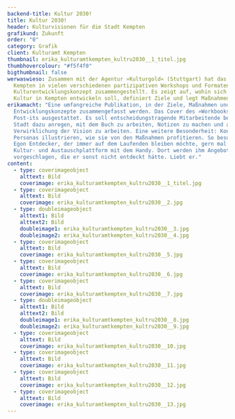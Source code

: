 ```yaml
---
backend-title: Kultur 2030!
title: Kultur 2030!
header: Kulturvisionen für die Stadt Kempten
grafikund: Zukunft
order: "0"
category: Grafik
client: Kulturamt Kempten
thumbnail: erika_kulturamtkempten_kultru2030__1_titel.jpg
thumbhovercolour: "#f5f4f0"
bigthumbnail: false
werwaswieso: Zusammen mit der Agentur »Kulturgold« (Stuttgart) hat das Kulturamt
  Kempten in vielen verschiedenen partizipativen Workshops und Formaten ein
  Kulturentwicklungskonzept zusammengestellt. Es zeigt auf, wohin sich die
  Kultur in Kempten entwickeln soll, definiert Ziele und legt Maßnahmen fest.
erikamacht: "Eine umfangreiche Publikation, in der Ziele, Maßnahmen und
  Entwicklungskonzepte zusammengefasst werden. Das Cover des »Workbooks« ist mit
  Post-its ausgestattet. Es soll entscheidungstragende Mitarbeitende bei der
  Stadt dazu anregen, mit dem Buch zu arbeiten, Notizen zu machen und an der
  Verwirklichung der Vision zu arbeiten. Eine weitere Besonderheit: Konkrete
  Personas illustrieren, wie sie von den Maßnahmen profitieren. So besucht z. B.
  Egon Entdecker, der immer auf dem Laufenden bleiben möchte, gern mal die neue
  Kultur- und Austauschplattform mit dem Handy. Dort werden ihm Angebote
  vorgeschlagen, die er sonst nicht entdeckt hätte. Liebt er."
content:
  - type: coverimageobject
    alttext: Bild
    coverimage: erika_kulturamtkempten_kultru2030__1_titel.jpg
  - type: coverimageobject
    alttext: Bild
    coverimage: erika_kulturamtkempten_kultru2030__2.jpg
  - type: doubleimageobject
    alttext1: Bild
    alttext2: Bild
    doubleimage1: erika_kulturamtkempten_kultru2030__3.jpg
    doubleimage2: erika_kulturamtkempten_kultru2030__4.jpg
  - type: coverimageobject
    alttext: Bild
    coverimage: erika_kulturamtkempten_kultru2030__5.jpg
  - type: coverimageobject
    alttext: Bild
    coverimage: erika_kulturamtkempten_kultru2030__6.jpg
  - type: coverimageobject
    alttext: Bild
    coverimage: erika_kulturamtkempten_kultru2030__7.jpg
  - type: doubleimageobject
    alttext1: Bild
    alttext2: Bild
    doubleimage1: erika_kulturamtkempten_kultru2030__8.jpg
    doubleimage2: erika_kulturamtkempten_kultru2030__9.jpg
  - type: coverimageobject
    alttext: Bild
    coverimage: erika_kulturamtkempten_kultru2030__10.jpg
  - type: coverimageobject
    alttext: Bild
    coverimage: erika_kulturamtkempten_kultru2030__11.jpg
  - type: coverimageobject
    alttext: Bild
    coverimage: erika_kulturamtkempten_kultru2030__12.jpg
  - type: coverimageobject
    alttext: Bild
    coverimage: erika_kulturamtkempten_kultru2030__13.jpg
---
```

